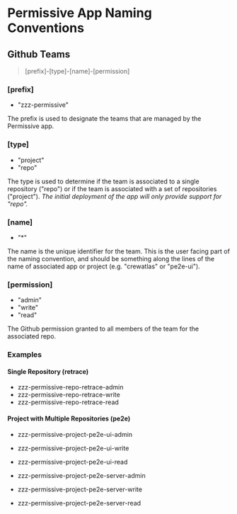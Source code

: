 # Permissive App Naming Conventions


## Github Teams

> [prefix]-[type]-[name]-[permission]


### [prefix]
* "zzz-permissive"

The prefix is used to designate the teams that are managed by the Permissive app.


### [type]
* "project"
* "repo"

The type is used to determine if the team is associated to a single repository ("repo") or if the team is associated with a set of repositories ("project").
*The initial deployment of the app will only provide support for "repo".*


### [name]
* "*"

The name is the unique identifier for the team. This is the user facing part of the naming convention, and should be something along the lines of the name of associated app or project (e.g. "crewatlas" or "pe2e-ui").


### [permission]
* "admin"
* "write"
* "read"

The Github permission granted to all members of the team for the associated repo.


### Examples


#### Single Repository (retrace)

* zzz-permissive-repo-retrace-admin
* zzz-permissive-repo-retrace-write
* zzz-permissive-repo-retrace-read


#### Project with Multiple Repositories (pe2e)

* zzz-permissive-project-pe2e-ui-admin
* zzz-permissive-project-pe2e-ui-write
* zzz-permissive-project-pe2e-ui-read

* zzz-permissive-project-pe2e-server-admin
* zzz-permissive-project-pe2e-server-write
* zzz-permissive-project-pe2e-server-read
